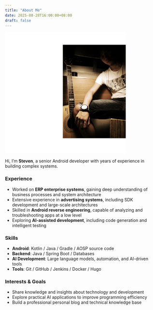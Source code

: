 ```yaml
---
title: "About Me"
date: 2025-08-28T16:00:00+08:00
draft: false
---
```


![Avatar](avatar.png)

Hi, I’m **Steven**, a senior Android developer with years of experience in building complex systems.  

### Experience
- Worked on **ERP enterprise systems**, gaining deep understanding of business processes and system architecture  
- Extensive experience in **advertising systems**, including SDK development and large-scale architectures  
- Skilled in **Android reverse engineering**, capable of analyzing and troubleshooting apps at a low level  
- Exploring **AI-assisted development**, including code generation and intelligent testing  

### Skills
- **Android**: Kotlin / Java / Gradle / AOSP source code  
- **Backend**: Java / Spring Boot / Databases  
- **AI Development**: Large language models, automation, and AI-driven tools  
- **Tools**: Git / GitHub / Jenkins / Docker / Hugo  

### Interests & Goals
- Share knowledge and insights about technology and development  
- Explore practical AI applications to improve programming efficiency  
- Build a professional personal blog and technical knowledge base  
